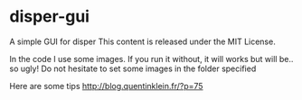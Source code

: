 disper-gui
===================

A simple GUI for disper
This content is released under the MIT License.

In the code I use some images. 
If you run it without, it will works but will be.. so ugly! Do not hesitate to set some images in the folder specified

Here are some tips
http://blog.quentinklein.fr/?p=75

